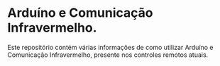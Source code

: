 # Arduíno e Comunicação Infravermelho.

Este repositório contém várias informações de como utilizar Arduíno e Comunicação Infravermelho, presente nos controles remotos atuais.


